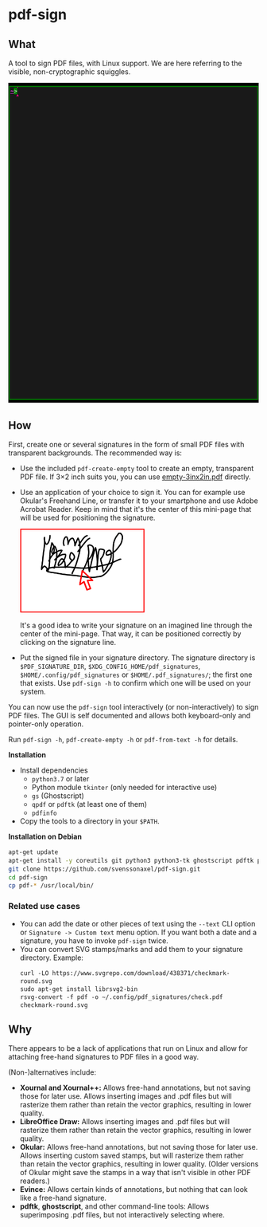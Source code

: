 # pdf-sign

## What

A tool to sign PDF files, with Linux support.
We are here referring to the visible, non-cryptographic squiggles.

![](README-example-use.gif)

## How

First, create one or several signatures in the form of small PDF files with transparent backgrounds.
The recommended way is:
* Use the included `pdf-create-empty` tool to create an empty, transparent PDF file.
  If 3×2 inch suits you, you can use [empty-3inx2in.pdf](empty-3inx2in.pdf) directly.
* Use an application of your choice to sign it.
  You can for example use Okular's Freehand Line, or transfer it to your smartphone and use Adobe Acrobat Reader.
  Keep in mind that it's the center of this mini-page that will be used for positioning the signature.

  <img src="README-example-signature.gif" width="250"/>

  It's a good idea to write your signature on an imagined line through the center of the mini-page.
  That way, it can be positioned correctly by clicking on the signature line.
* Put the signed file in your signature directory.
  The signature directory is `$PDF_SIGNATURE_DIR`, `$XDG_CONFIG_HOME/pdf_signatures`, `$HOME/.config/pdf_signatures` or `$HOME/.pdf_signatures/`; the first one that exists. Use `pdf-sign -h` to confirm which one will be used on your system.

You can now use the `pdf-sign` tool interactively (or non-interactively) to sign PDF files.
The GUI is self documented and allows both keyboard-only and pointer-only operation.

Run `pdf-sign -h`, `pdf-create-empty -h` or `pdf-from-text -h` for details.

**Installation**

* Install dependencies
  * `python3.7` or later
  * Python module `tkinter` (only needed for interactive use)
  * `gs` (Ghostscript)
  * `qpdf` or `pdftk` (at least one of them)
  * `pdfinfo`
* Copy the tools to a directory in your `$PATH`.

**Installation on Debian**

```sh
apt-get update
apt-get install -y coreutils git python3 python3-tk ghostscript pdftk poppler-utils
git clone https://github.com/svenssonaxel/pdf-sign.git
cd pdf-sign
cp pdf-* /usr/local/bin/
```

### Related use cases

* You can add the date or other pieces of text using the `--text` CLI option or `Signature -> Custom text` menu option.
  If you want both a date and a signature, you have to invoke `pdf-sign` twice.
* You can convert SVG stamps/marks and add them to your signature directory. Example:
  ```
  curl -LO https://www.svgrepo.com/download/438371/checkmark-round.svg
  sudo apt-get install librsvg2-bin
  rsvg-convert -f pdf -o ~/.config/pdf_signatures/check.pdf checkmark-round.svg
  ```

## Why

There appears to be a lack of applications that run on Linux and allow for attaching free-hand signatures to PDF files in a good way.

(Non-)alternatives include:

* **Xournal and Xournal++:**
  Allows free-hand annotations, but not saving those for later use.
  Allows inserting images and .pdf files but will rasterize them rather than retain the vector graphics, resulting in lower quality.
* **LibreOffice Draw:**
  Allows inserting images and .pdf files but will rasterize them rather than retain the vector graphics, resulting in lower quality.
* **Okular:**
  Allows free-hand annotations, but not saving those for later use.
  Allows inserting custom saved stamps, but will rasterize them rather than retain the vector graphics, resulting in lower quality.
  (Older versions of Okular might save the stamps in a way that isn't visible in other PDF readers.)
* **Evince:**
  Allows certain kinds of annotations, but nothing that can look like a free-hand signature.
* **pdftk**, **ghostscript**, and other command-line tools:
  Allows superimposing .pdf files, but not interactively selecting where.

